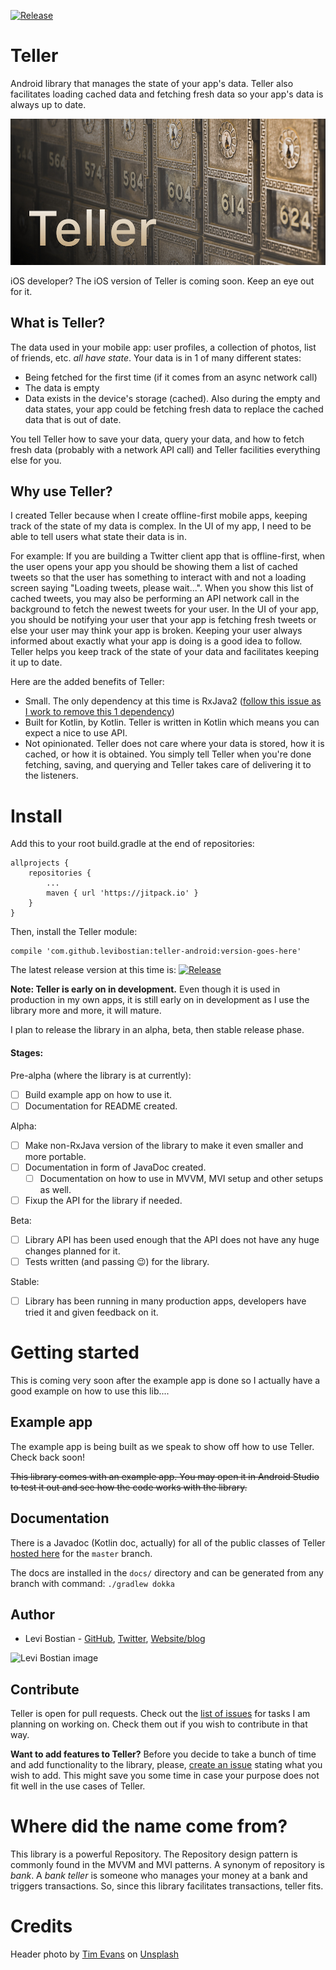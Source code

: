 [![Release](https://jitpack.io/v/levibostian/Teller-Android.svg)](https://jitpack.io/#levibostian/Teller-Android)

# Teller

Android library that manages the state of your app's data. Teller also facilitates loading cached data and fetching fresh data so your app's data is always up to date.

![project logo](misc/logo.jpg)

iOS developer? The iOS version of Teller is coming soon. Keep an eye out for it.

## What is Teller?

The data used in your mobile app: user profiles, a collection of photos, list of friends, etc. *all have state*. Your data is in 1 of many different states:

* Being fetched for the first time (if it comes from an async network call)
* The data is empty
* Data exists in the device's storage (cached). Also during the empty and data states, your app could be fetching fresh data to replace the cached data that is out of date.

You tell Teller how to save your data, query your data, and how to fetch fresh data (probably with a network API call) and Teller facilities everything else for you.

## Why use Teller?

I created Teller because when I create offline-first mobile apps, keeping track of the state of my data is complex. In the UI of my app, I need to be able to tell users what state their data is in.

For example: If you are building a Twitter client app that is offline-first, when the user opens your app you should be showing them a list of cached tweets so that the user has something to interact with and not a loading screen saying "Loading tweets, please wait...". When you show this list of cached tweets, you may also be performing an API network call in the background to fetch the newest tweets for your user. In the UI of your app, you should be notifying your user that your app is fetching fresh tweets or else your user may think your app is broken. Keeping your user always informed about exactly what your app is doing is a good idea to follow. Teller helps you keep track of the state of your data and facilitates keeping it up to date.

Here are the added benefits of Teller:

* Small. The only dependency at this time is RxJava2 ([follow this issue as I work to remove this 1 dependency](https://github.com/levibostian/Teller-Android/issues/1))
* Built for Kotlin, by Kotlin. Teller is written in Kotlin which means you can expect a nice to use API.
* Not opinionated. Teller does not care where your data is stored, how it is cached, or how it is obtained. You simply tell Teller when you're done fetching, saving, and querying and Teller takes care of delivering it to the listeners.

# Install

Add this to your root build.gradle at the end of repositories:

```
allprojects {
	repositories {
		...
		maven { url 'https://jitpack.io' }
	}
}
```

Then, install the Teller module:

```
compile 'com.github.levibostian:teller-android:version-goes-here'
```

The latest release version at this time is: [![Release](https://jitpack.io/v/levibostian/Teller-Android.svg)](https://jitpack.io/#levibostian/Teller-Android)

**Note: Teller is early on in development.** Even though it is used in production in my own apps, it is still early on in development as I use the library more and more, it will mature.

I plan to release the library in an alpha, beta, then stable release phase.

#### Stages:

Pre-alpha (where the library is at currently):

- [ ] Build example app on how to use it.
- [ ] Documentation for README created.

Alpha:

- [ ] Make non-RxJava version of the library to make it even smaller and more portable.
- [ ] Documentation in form of JavaDoc created.
  - [ ] Documentation on how to use in MVVM, MVI setup and other setups as well.
- [ ] Fixup the API for the library if needed.

Beta:

- [ ] Library API has been used enough that the API does not have any huge changes planned for it.
- [ ] Tests written (and passing 😉) for the library.

Stable:

- [ ] Library has been running in many production apps, developers have tried it and given feedback on it.

# Getting started

This is coming very soon after the example app is done so I actually have a good example on how to use this lib....

## Example app

The example app is being built as we speak to show off how to use Teller. Check back soon!

~~This library comes with an example app. You may open it in Android Studio to test it out and see how the code works with the library.~~

## Documentation

There is a Javadoc (Kotlin doc, actually) for all of the public classes of Teller [hosted here](https://levibostian.github.io/Teller-Android/teller/) for the `master` branch.

The docs are installed in the `docs/` directory and can be generated from any branch with command: `./gradlew dokka`

## Author

* Levi Bostian - [GitHub](https://github.com/levibostian), [Twitter](https://twitter.com/levibostian), [Website/blog](http://levibostian.com)

![Levi Bostian image](https://gravatar.com/avatar/22355580305146b21508c74ff6b44bc5?s=250)

## Contribute

Teller is open for pull requests. Check out the [list of issues](https://github.com/levibostian/teller-android/issues) for tasks I am planning on working on. Check them out if you wish to contribute in that way.

**Want to add features to Teller?** Before you decide to take a bunch of time and add functionality to the library, please, [create an issue](https://github.com/levibostian/Teller-Android/issues/new) stating what you wish to add. This might save you some time in case your purpose does not fit well in the use cases of Teller.

# Where did the name come from?

This library is a powerful Repository. The Repository design pattern is commonly found in the MVVM and MVI patterns. A synonym of repository is *bank*. A *bank teller* is someone who manages your money at a bank and triggers transactions. So, since this library facilitates transactions, teller fits.

# Credits

Header photo by [Tim Evans](https://unsplash.com/photos/Uf-c4u1usFQ?utm_source=unsplash&utm_medium=referral&utm_content=creditCopyText) on [Unsplash](https://unsplash.com/?utm_source=unsplash&utm_medium=referral&utm_content=creditCopyText)
